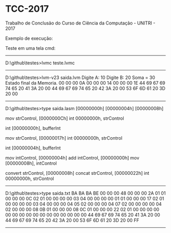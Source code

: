 # TCC-2017
Trabalho de Conclusão do Curso de Ciência da Computação - UNITRI - 2017

Exemplo de execução:

Teste em uma tela cmd:

------------------------

D:\github\testes>lvmc teste.lvmc

------------------------

D:\github\testes>lvm-v23 saida.lvm
Digite A: 10
Digite B: 20
Soma = 30
Estado final da Memoria.
00 00 00 0A 00 00 00 14 00 00 00 1E 44 69 67 69 74 65 20 41 3A 20 00 44 69 67 69 74 65 20 42 3A 20 00 53 6F 6D 61 20 3D 20 00

------------------------

D:\github\testes>type saida.lasm
[00000000h]
[00000004h]
[00000008h]

mov strControl, [0000000Ch]
int 00000000h, strControl

int [00000000h], bufferInt

mov strControl, [00000017h]
int 00000000h, strControl

int [00000004h], bufferInt

mov intControl, [00000004h]
add intControl, [00000000h]
mov [00000008h], intControl

convert strControl, [00000008h]
concat strControl, [00000022h]
int 00000000h, strControl

------------------------

D:\github\testes>type saida.txt
BA BA BA BE 00 00 00 48 00 00 00 2A 01 01 00 00 00 0C 02 01 00 00 00 00 03 04 00 00 00 00 01 01 00 00 00 17 02 01 00 00 00 00 03 04 00 00 00 04 05 02 00 00 00 04 07 02 00 00 00 00 04 02 00 00 00 08 0B 01 00 00 00 08 0C 01 00 00 00 22 02 01 00 00 00 00 00 00 00 00 00 00 00 00 00 00 00 00 44 69 67 69 74 65 20 41 3A 20 00 44 69 67 69 74 65 20 42 3A 20 00 53 6F 6D 61 20 3D 20 00 FF

------------------------
